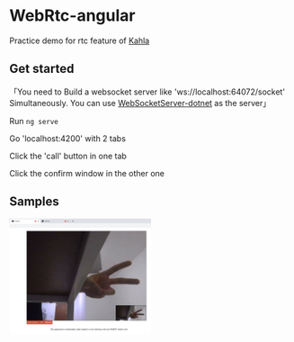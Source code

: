 # WebRtc-angular

Practice demo for rtc feature of [Kahla](https://github.com/AiursoftWeb/Kahla.App)

## Get started

「You need to Build a websocket server like 'ws://localhost:64072/socket' Simultaneously. You can use [WebSocketServer-dotnet](https://github.com/MESOLONELY/WebSocketServer-dotnet) as the server」

Run `ng serve`

Go 'localhost:4200' with 2 tabs

Click the 'call' button in one tab

Click the confirm window in the other one

## Samples

<img src="./src/assets/samples/sample.png" width="50%">